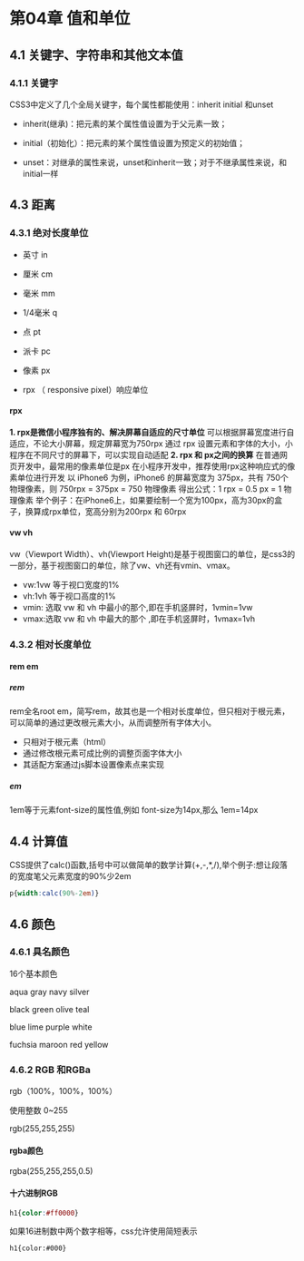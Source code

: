 # 第04章  值和单位

## 4.1 关键字、字符串和其他文本值

### 4.1.1 关键字

CSS3中定义了几个全局关键字，每个属性都能使用：inherit initial 和unset

- inherit(继承)：把元素的某个属性值设置为于父元素一致；


- initial（初始化）：把元素的某个属性值设置为预定义的初始值；


- unset：对继承的属性来说，unset和inherit一致；对于不继承属性来说，和 initial一样

## 4.3 距离

### 4.3.1 绝对长度单位

- 英寸 in

- 厘米 cm

- 毫米 mm

- 1/4毫米 q

- 点  pt

- 派卡 pc

- 像素 px

- rpx （ responsive pixel）响应单位

####  rpx

**1. rpx是微信小程序独有的、解决屏幕自适应的尺寸单位**
可以根据屏幕宽度进行自适应，不论大小屏幕，规定屏幕宽为750rpx
通过 rpx 设置元素和字体的大小，小程序在不同尺寸的屏幕下，可以实现自动适配
**2. rpx 和 px之间的换算**
在普通网页开发中，最常用的像素单位是px
在小程序开发中，推荐使用rpx这种响应式的像素单位进行开发
以 iPhone6 为例，iPhone6 的屏幕宽度为 375px，共有 750个物理像素，则 750rpx = 375px = 750 物理像素
得出公式：1 rpx = 0.5 px = 1 物理像素
举个例子：在iPhone6上，如果要绘制一个宽为100px，高为30px的盒子，换算成rpx单位，宽高分别为200rpx 和 60rpx

#### vw vh

vw（Viewport Width）、vh(Viewport Height)是基于视图窗口的单位，是css3的一部分，基于视图窗口的单位，除了vw、vh还有vmin、vmax。

- vw:1vw 等于视口宽度的1%
- vh:1vh 等于视口高度的1%
- vmin: 选取 vw 和 vh 中最小的那个,即在手机竖屏时，1vmin=1vw
- vmax:选取 vw 和 vh 中最大的那个 ,即在手机竖屏时，1vmax=1vh

### 4.3.2 相对长度单位

#### rem em

#####  rem

rem全名root em，简写rem，故其也是一个相对长度单位，但只相对于根元素，可以简单的通过更改根元素大小，从而调整所有字体大小。

- 只相对于根元素（html）
- 通过修改根元素可成比例的调整页面字体大小
- 其适配方案通过js脚本设置像素点来实现

##### em

1em等于元素font-size的属性值,例如 font-size为14px,那么 1em=14px

## 4.4 计算值

CSS提供了calc()函数,括号中可以做简单的数学计算(+,-,*,/),举个例子:想让段落的宽度笔父元素宽度的90%少2em

```css
p{width:calc(90%-2em)}
```

## 4.6 颜色

### 4.6.1 具名颜色

16个基本颜色

aqua   gray   navy   silver

black  green  olive teal

blue lime purple white

fuchsia  maroon red yellow

### 4.6.2 RGB 和RGBa

rgb（100%，100%，100%）

使用整数  0~255

rgb(255,255,255)

#### rgba颜色

rgba(255,255,255,0.5)

#### 十六进制RGB

```css
h1{color:#ff0000}
```

如果16进制数中两个数字相等，css允许使用简短表示

```
h1{color:#000}
```





